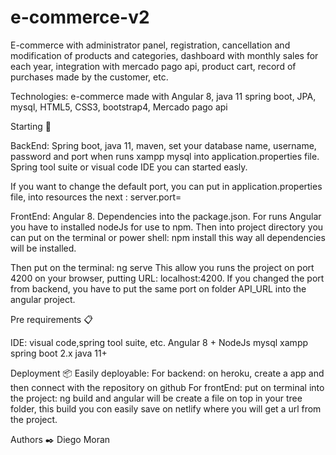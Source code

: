 # e-commerce-v2
E-commerce with administrator panel, registration, cancellation and modification of products and categories, dashboard with monthly sales for each year, integration with mercado pago api, product cart, record of purchases made by the customer, etc.

Technologies:
e-commerce made with Angular 8, java 11 spring boot, JPA, mysql, HTML5, CSS3, bootstrap4, Mercado pago api


Starting 🚀

BackEnd:
Spring boot, java 11, maven, set your database name, username, password and port when runs xampp mysql into application.properties file.
Spring tool suite or visual code IDE you can started easly. 

If you want to change the default port, you can put in application.properties file, into resources the next : server.port=<portNumber>

FrontEnd:
Angular 8.
Dependencies into the package.json.
For runs Angular you have to installed nodeJs for use to npm. Then into project directory you can put  on the terminal or power shell: npm install
this way all dependencies will be installed.

Then put on the terminal: ng serve
This allow you runs the project on port 4200 on your browser, putting URL: localhost:4200.
 If you changed the port from backend, you have to put the same port on folder API_URL into the angular project.

Pre requirements 📋

IDE: visual code,spring tool suite, etc.
Angular 8 +
NodeJs
mysql
xampp
spring boot 2.x
java 11+


Deployment 📦
Easily deployable:
For backend: on heroku, create a app and then connect with the repository on github
For frontEnd: put on terminal into the project: ng build and angular will be create a file on top  in your tree folder, this build you con easily save on netlify where you will get a url from the project.

Authors ✒️
Diego Moran

